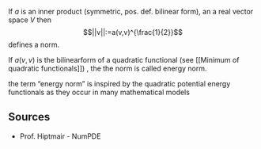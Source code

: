 
If $a$ is an inner product (symmetric, pos. def. bilinear form), an a real vector space $V$ then
$$||v||:=a(v,v)^{\frac{1}{2}}$$
defines a norm.

If $a(v,v)$ is the bilinearform of a quadratic functional (see [[Minimum of quadratic functionals]]) , the the norm is called energy norm.

the term “energy norm” is inspired by the quadratic potential energy functionals as they occur in many mathematical models

## Sources
- Prof. Hiptmair - NumPDE